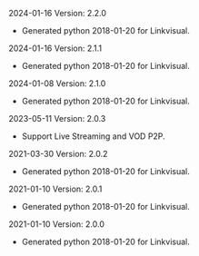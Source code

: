 2024-01-16 Version: 2.2.0
- Generated python 2018-01-20 for Linkvisual.

2024-01-16 Version: 2.1.1
- Generated python 2018-01-20 for Linkvisual.

2024-01-08 Version: 2.1.0
- Generated python 2018-01-20 for Linkvisual.

2023-05-11 Version: 2.0.3
- Support Live Streaming and VOD P2P.

2021-03-30 Version: 2.0.2
- Generated python 2018-01-20 for Linkvisual.

2021-01-10 Version: 2.0.1
- Generated python 2018-01-20 for Linkvisual.

2021-01-10 Version: 2.0.0
- Generated python 2018-01-20 for Linkvisual.

